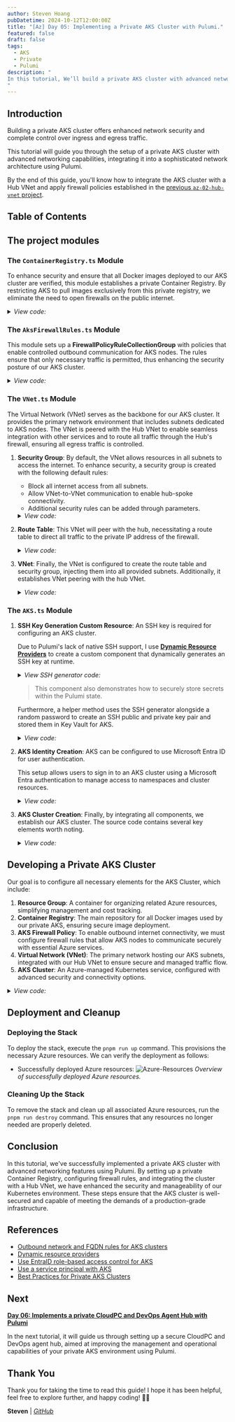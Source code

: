 ```yaml
---
author: Steven Hoang
pubDatetime: 2024-10-12T12:00:00Z
title: "[Az] Day 05: Implementing a Private AKS Cluster with Pulumi."
featured: false
draft: false
tags:
  - AKS
  - Private
  - Pulumi
description: "
In this tutorial, We’ll build a private AKS cluster with advanced networking features. We’ll explore how to integrate the AKS cluster with the Hub VNet and apply the firewall policies we’ve created.
"
---
```


## Introduction

Building a private AKS cluster offers enhanced network security and complete control over ingress and egress traffic.

This tutorial will guide you through the setup of a private AKS cluster with advanced networking capabilities, integrating it into a sophisticated network architecture using Pulumi.

By the end of this guide, you'll know how to integrate the AKS cluster with a Hub VNet and apply firewall policies established in the [previous `az-02-hub-vnet` project](/posts/az-04-pulumi-private-aks-hub-vnet-development).

## Table of Contents

## The project modules

### The `ContainerRegistry.ts` Module

To enhance security and ensure that all Docker images deployed to our AKS cluster are verified, this module establishes a private Container Registry. By restricting AKS to pull images exclusively from this private registry, we eliminate the need to open firewalls on the public internet.

<details><summary><em>View code:</em></summary>

[inline](https://github.com/baoduy/drunk-azure-pulumi-articles/blob/main/az-03-aks-cluster/ContainerRegistry.ts#1-1000)

</details>

### The `AksFirewallRules.ts` Module

This module sets up a **FirewallPolicyRuleCollectionGroup** with policies that enable controlled outbound communication for AKS nodes. The rules ensure that only necessary traffic is permitted, thus enhancing the security posture of our AKS cluster.

<details><summary><em>View code:</em></summary>

[inline](https://github.com/baoduy/drunk-azure-pulumi-articles/blob/main/az-03-aks-cluster/AksFirewallRules.ts#1-1000)

</details>

### The `VNet.ts` Module

The Virtual Network (VNet) serves as the backbone for our AKS cluster. It provides the primary network environment that includes subnets dedicated to AKS nodes.
The VNet is peered with the Hub VNet to enable seamless integration with other services and to route all traffic through the Hub's firewall, ensuring all egress traffic is controlled.

1. **Security Group**: By default, the VNet allows resources in all subnets to access the internet. To enhance security, a security group is created with the following default rules:

   - Block all internet access from all subnets.
   - Allow VNet-to-VNet communication to enable hub-spoke connectivity.
   - Additional security rules can be added through parameters.

   <details><summary><em>View code:</em></summary>

   [inline](https://github.com/baoduy/drunk-azure-pulumi-articles/blob/main/az-03-aks-cluster/VNet.ts#1-1000)

   </details>

2. **Route Table**: This VNet will peer with the hub, necessitating a route table to direct all traffic to the private IP address of the firewall.

    <details><summary><em>View code:</em></summary>
    
    [inline](https://github.com/baoduy/drunk-azure-pulumi-articles/blob/main/az-03-aks-cluster/VNet.ts#1-1000)
    
    </details>

3. **VNet**: Finally, the VNet is configured to create the route table and security group, injecting them into all provided subnets. Additionally, it establishes VNet peering with the hub VNet.

    <details><summary><em>View code:</em></summary>
    
    [inline](https://github.com/baoduy/drunk-azure-pulumi-articles/blob/main/az-03-aks-cluster/VNet.ts#10-1000)
    
    </details>

### The `AKS.ts` Module

1. **SSH Key Generation Custom Resource**: An SSH key is required for configuring an AKS cluster. 

    Due to Pulumi's lack of native SSH support, I use **[Dynamic Resource Providers](https://www.pulumi.com/docs/iac/concepts/resources/dynamic-providers/)** to create a custom component that dynamically generates an SSH key at runtime.
    
   <details><summary><em>View SSH generator code:</em></summary>
    
    [inline](https://github.com/baoduy/drunk-azure-pulumi-articles/blob/main/az-03-aks-cluster/SshGenerator.ts#1-1000)
    
    </details>
   
    > This component also demonstrates how to securely store secrets within the Pulumi state.

    Furthermore, a helper method uses the SSH generator alongside a random password to create an SSH public and private key pair and stored them in Key Vault for AKS.
    
    <details><summary><em>View code:</em></summary>
    
    [inline](https://github.com/baoduy/drunk-azure-pulumi-articles/blob/main/az-03-aks-cluster/Aks.ts#78-116)
    
    </details>

2. **AKS Identity Creation**: AKS can be configured to use Microsoft Entra ID for user authentication.

    This setup allows users to sign in to an AKS cluster using a Microsoft Entra authentication to manage access to namespaces and cluster resources.

    <details><summary><em>View code:</em></summary>
    
    [inline](https://github.com/baoduy/drunk-azure-pulumi-articles/blob/main/az-03-aks-cluster/Aks.ts#11-71)
    
    </details>

3. **AKS Cluster Creation**: Finally, by integrating all components, we establish our AKS cluster. The source code contains several key elements worth noting.
    <details><summary><em>View code:</em></summary>
    
    [inline](https://github.com/baoduy/drunk-azure-pulumi-articles/blob/main/az-03-aks-cluster/Aks.ts#121-1000)
    
    </details>

## Developing a Private AKS Cluster

Our goal is to configure all necessary elements for the AKS Cluster, which include:

1. **Resource Group**: A container for organizing related Azure resources, simplifying management and cost tracking.
2. **Container Registry**: The main repository for all Docker images used by our private AKS, ensuring secure image deployment.
3. **AKS Firewall Policy**: To enable outbound internet connectivity, we must configure firewall rules that allow AKS nodes to communicate securely with essential Azure services.
4. **Virtual Network (VNet)**: The primary network hosting our AKS subnets, integrated with our Hub VNet to ensure secure and managed traffic flow.
5. **AKS Cluster**: An Azure-managed Kubernetes service, configured with advanced security and connectivity options.

<details><summary><em>View code:</em></summary>

[inline](https://github.com/baoduy/drunk-azure-pulumi-articles/blob/main/az-03-aks-cluster/index.ts#1-1000)

</details>

## Deployment and Cleanup

### Deploying the Stack

To deploy the stack, execute the `pnpm run up` command. This provisions the necessary Azure resources. We can verify the deployment as follows:

- Successfully deployed Azure resources:
  ![Azure-Resources](/assets/az-05-pulumi-private-aks-cluster-env/az-03-aks-cluster.png)
  _Overview of successfully deployed Azure resources._

### Cleaning Up the Stack

To remove the stack and clean up all associated Azure resources, run the `pnpm run destroy` command. This ensures that any resources no longer needed are properly deleted.

## Conclusion

In this tutorial, we've successfully implemented a private AKS cluster with advanced networking features using Pulumi.
By setting up a private Container Registry, configuring firewall rules, and integrating the cluster with a Hub VNet, we have enhanced the security and manageability of our Kubernetes environment.
These steps ensure that the AKS cluster is well-secured and capable of meeting the demands of a production-grade infrastructure.

## References

- [Outbound network and FQDN rules for AKS clusters](https://learn.microsoft.com/en-us/azure/aks/outbound-rules-control-egress)
- [Dynamic resource providers](https://www.pulumi.com/docs/iac/concepts/resources/dynamic-providers/)
- [Use EntraID role-based access control for AKS](https://learn.microsoft.com/en-us/azure/aks/manage-azure-rbac?tabs=azure-cli)
- [Use a service principal with AKS](https://learn.microsoft.com/en-us/azure/aks/kubernetes-service-principal?tabs=azure-cli)
- [Best Practices for Private AKS Clusters](https://docs.microsoft.com/azure/aks/private-clusters)

## Next

**[Day 06: Implements a private CloudPC and DevOps Agent Hub with Pulumi](/posts/az-06-pulumi-private-aks-cloudpc-hub)**

In the next tutorial, it will guide us through setting up a secure CloudPC and DevOps agent hub, aimed at improving the management and operational capabilities of your private AKS environment using Pulumi.

## Thank You

Thank you for taking the time to read this guide! I hope it has been helpful, feel free to explore further, and happy coding! 🌟✨

**Steven** | _[GitHub](https://github.com/baoduy)_
